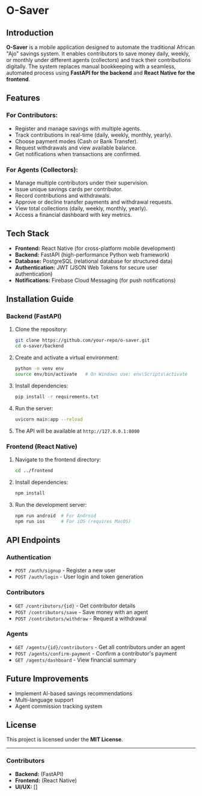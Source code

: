 # O-Saver

## Introduction
**O-Saver** is a mobile application designed to automate the traditional African "Ajo" savings system. It enables contributors to save money daily, weekly, or monthly under different agents (collectors) and track their contributions digitally. The system replaces manual bookkeeping with a seamless, automated process using **FastAPI for the backend** and **React Native for the frontend**.

## Features
### **For Contributors:**
- Register and manage savings with multiple agents.
- Track contributions in real-time (daily, weekly, monthly, yearly).
- Choose payment modes (Cash or Bank Transfer).
- Request withdrawals and view available balance.
- Get notifications when transactions are confirmed.

### **For Agents (Collectors):**
- Manage multiple contributors under their supervision.
- Issue unique savings cards per contributor.
- Record contributions and withdrawals.
- Approve or decline transfer payments and withdrawal requests.
- View total collections (daily, weekly, monthly, yearly).
- Access a financial dashboard with key metrics.

## Tech Stack
- **Frontend:** React Native (for cross-platform mobile development)
- **Backend:** FastAPI (high-performance Python web framework)
- **Database:** PostgreSQL (relational database for structured data)
- **Authentication:** JWT (JSON Web Tokens for secure user authentication)
- **Notifications:** Firebase Cloud Messaging (for push notifications)

## Installation Guide
### **Backend (FastAPI)**
1. Clone the repository:
   ```sh
   git clone https://github.com/your-repo/o-saver.git
   cd o-saver/backend
   ```
2. Create and activate a virtual environment:
   ```sh
   python -m venv env
   source env/bin/activate   # On Windows use: env\Scripts\activate
   ```
3. Install dependencies:
   ```sh
   pip install -r requirements.txt
   ```
4. Run the server:
   ```sh
   uvicorn main:app --reload
   ```
5. The API will be available at `http://127.0.0.1:8000`

### **Frontend (React Native)**
1. Navigate to the frontend directory:
   ```sh
   cd ../frontend
   ```
2. Install dependencies:
   ```sh
   npm install
   ```
3. Run the development server:
   ```sh
   npm run android  # For Android
   npm run ios      # For iOS (requires MacOS)
   ```

## API Endpoints
### **Authentication**
- `POST /auth/signup` - Register a new user
- `POST /auth/login` - User login and token generation

### **Contributors**
- `GET /contributors/{id}` - Get contributor details
- `POST /contributors/save` - Save money with an agent
- `POST /contributors/withdraw` - Request a withdrawal

### **Agents**
- `GET /agents/{id}/contributors` - Get all contributors under an agent
- `POST /agents/confirm-payment` - Confirm a contributor's payment
- `GET /agents/dashboard` - View financial summary

## Future Improvements
- Implement AI-based savings recommendations
- Multi-language support
- Agent commission tracking system

## License
This project is licensed under the **MIT License**.

---
### Contributors
- **Backend:**  (FastAPI)
- **Frontend:**  (React Native)
- **UI/UX:** []


